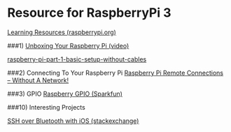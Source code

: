 # Resource for RaspberryPi 3

[Learning Resources (raspberrypi.org)](https://www.raspberrypi.org/resources/learn/)

###1) [Unboxing Your Raspberry Pi (video)](https://www.youtube.com/watch?v=-6OGuhLtKbU)

[raspberry-pi-part-1-basic-setup-without-cables](http://blog.self.li/post/63281257339/raspberry-pi-part-1-basic-setup-without-cables)

###2) Connecting To Your Raspberry Pi
[Raspberry Pi Remote Connections – Without A Network!](https://pihw.wordpress.com/guides/direct-network-connection/)

###3) GPIO
[Raspberry GPIO (Sparkfun)](https://learn.sparkfun.com/tutorials/raspberry-gpio)

###10) Interesting Projects

[SSH over Bluetooth with iOS (stackexchange)](http://raspberrypi.stackexchange.com/questions/53509/ssh-over-bluetooth-with-ios)


